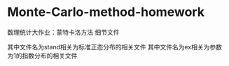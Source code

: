 # Monte-Carlo-method-homework
数理统计大作业：蒙特卡洛方法 细节文件

其中文件名为stand相关为标准正态分布的相关文件
其中文件名为ex相关为参数为1的指数分布的相关文件
